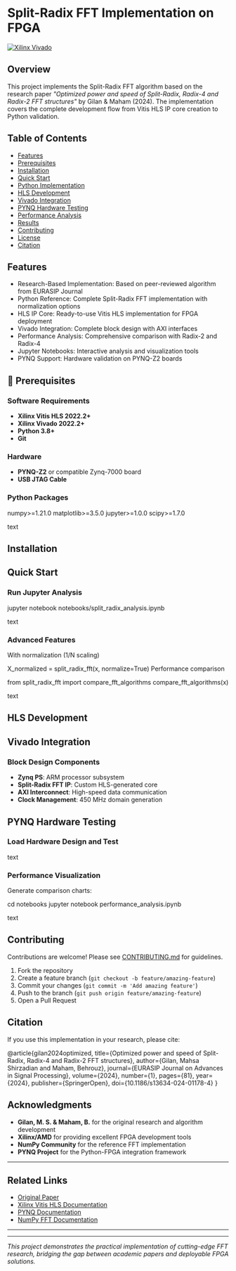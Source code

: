 # Split-Radix FFT Implementation on FPGA

[![Xilinx Vivado](https://img.shields.io/badge/Xilinx-Vivado%202022.2-red.svg)](https://www.xilinx.com/products/design-tools/vivado.html)



## Overview

This project implements the Split-Radix FFT algorithm based on the research paper *"Optimized power and speed of Split-Radix, Radix-4 and Radix-2 FFT structures"* by Gilan & Maham (2024). The implementation covers the complete development flow from Vitis HLS IP core creation to Python validation.


## Table of Contents
- [Features](#features)
- [Prerequisites](#prerequisites)
- [Installation](#installation)
- [Quick Start](#quick-start)
- [Python Implementation](#python-implementation)
- [HLS Development](#hls-development)
- [Vivado Integration](#vivado-integration)
- [PYNQ Hardware Testing](#pynq-hardware-testing)
- [Performance Analysis](#performance-analysis)
- [Results](#results)
- [Contributing](#contributing)
- [License](#license)
- [Citation](#citation)

## Features

- Research-Based Implementation: Based on peer-reviewed algorithm from EURASIP Journal
- Python Reference: Complete Split-Radix FFT implementation with normalization options
- HLS IP Core: Ready-to-use Vitis HLS implementation for FPGA deployment
- Vivado Integration: Complete block design with AXI interfaces
- Performance Analysis: Comprehensive comparison with Radix-2 and Radix-4
- Jupyter Notebooks: Interactive analysis and visualization tools
- PYNQ Support: Hardware validation on PYNQ-Z2 boards

## 🔧 Prerequisites

### Software Requirements
- **Xilinx Vitis HLS 2022.2+**
- **Xilinx Vivado 2022.2+**
- **Python 3.8+**
- **Git**

### Hardware 
- **PYNQ-Z2** or compatible Zynq-7000 board
- **USB JTAG Cable**

### Python Packages

numpy>=1.21.0
matplotlib>=3.5.0
jupyter>=1.0.0
scipy>=1.7.0

text

## Installation





##  Quick Start





### Run Jupyter Analysis

jupyter notebook notebooks/split_radix_analysis.ipynb

text

### Advanced Features

With normalization (1/N scaling)

X_normalized = split_radix_fft(x, normalize=True)
Performance comparison

from split_radix_fft import compare_fft_algorithms
compare_fft_algorithms(x)

text

##  HLS Development




## Vivado Integration



### Block Design Components
- **Zynq PS**: ARM processor subsystem
- **Split-Radix FFT IP**: Custom HLS-generated core
- **AXI Interconnect**: High-speed data communication
- **Clock Management**: 450 MHz domain generation


##  PYNQ Hardware Testing

### Load Hardware Design and Test



text



### Performance Visualization

Generate comparison charts:

cd notebooks
jupyter notebook performance_analysis.ipynb

text

## Contributing

Contributions are welcome! Please see [CONTRIBUTING.md](CONTRIBUTING.md) for guidelines.

1. Fork the repository
2. Create a feature branch (`git checkout -b feature/amazing-feature`)
3. Commit your changes (`git commit -m 'Add amazing feature'`)
4. Push to the branch (`git push origin feature/amazing-feature`)
5. Open a Pull Request





## Citation

If you use this implementation in your research, please cite:

@article{gilan2024optimized,
title={Optimized power and speed of Split-Radix, Radix-4 and Radix-2 FFT structures},
author={Gilan, Mahsa Shirzadian and Maham, Behrouz},
journal={EURASIP Journal on Advances in Signal Processing},
volume={2024},
number={1},
pages={81},
year={2024},
publisher={SpringerOpen},
doi={10.1186/s13634-024-01178-4}
}



## Acknowledgments

- **Gilan, M. S. & Maham, B.** for the original research and algorithm development
- **Xilinx/AMD** for providing excellent FPGA development tools
- **NumPy Community** for the reference FFT implementation
- **PYNQ Project** for the Python-FPGA integration framework

---

## Related Links

- [Original Paper](https://doi.org/10.1186/s13634-024-01178-4)
- [Xilinx Vitis HLS Documentation](https://docs.xilinx.com/r/en-US/ug1399-vitis-hls)
- [PYNQ Documentation](https://pynq.readthedocs.io/)
- [NumPy FFT Documentation](https://numpy.org/doc/stable/reference/routines.fft.html)

---





---

*This project demonstrates the practical implementation of cutting-edge FFT research, bridging the gap between academic papers and deployable FPGA solutions.*

